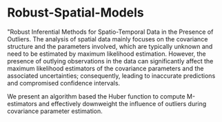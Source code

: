 # Robust-Spatial-Models
"Robust Inferential Methods for Spatio-Temporal Data in the Presence of Outliers.
The analysis of spatial data mainly focuses on the covariance structure and the parameters involved, which are typically unknown and need to be estimated by maximum likelihood estimation. However, the presence of outlying observations in the data can significantly affect the maximum likelihood estimators of the covariance parameters and the associated uncertainties; consequently, leading to inaccurate predictions and compromised confidence intervals. 

We present an algorithm based the Huber function to compute M-estimators and effectively downweight the influence of outliers during covariance parameter estimation. 
